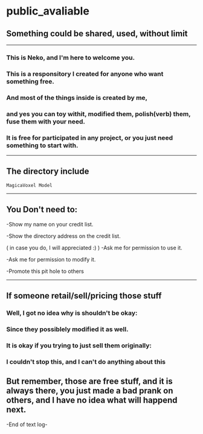 # public_avaliable
## Something could be shared, used, without limit
---
### This is Neko, and I'm here to welcome you. 
### This is a responsitory I created for anyone who want something free.
### And most of the things inside is created by me, 
### and yes **you can toy withit, modified them, polish(verb) them, fuse them with your need**. 
### It is free for participated in any project, or you just need something to start with.
---
## The directory include
    MagicaVoxel Model
---
## You **Don't** need to:
 -Show my name on your credit list. 
 
 -Show the directory address on the credit list. 
 
( in case you do, I will appreciated :) )
 -Ask me for permission to use it. 
 
 -Ask me for permission to modify it. 
 
 -Promote this pit hole to others


---
## If someone retail/sell/pricing those stuff
### Well, I got no idea why is shouldn't be okay:
###  Since they possiblely modified it as well.
### It is okay if you trying to just sell them originally:
### I couldn't stop this, and I can't do anything about this
## But remember, those are free stuff, and it is always there, you just made a bad prank on others, and I have no idea what will happend next.

-End of text log-
